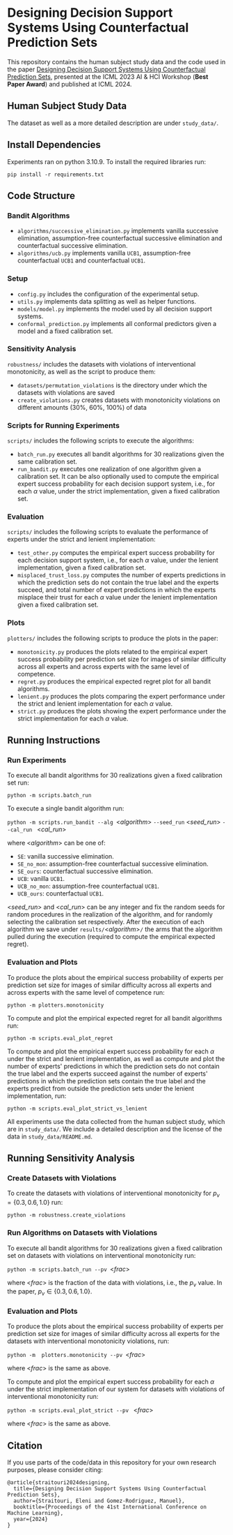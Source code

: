# Designing Decision Support Systems Using Counterfactual Prediction Sets

This repository contains the human subject study data and the code used in the paper [Designing Decision Support Systems Using Counterfactual Prediction Sets](https://arxiv.org/abs/2306.03928), presented at the ICML 2023 AI & HCI Workshop (**Best Paper Award**) and published at ICML 2024.

## **Human Subject Study Data**
The dataset as well as a more detailed description are under ```study_data/```.  

## **Install Dependencies**

Experiments ran on python 3.10.9. To install the required libraries run:

```pip install -r requirements.txt```


## **Code Structure**

### **Bandit Algorithms**
* ```algorithms/successive_elimination.py``` implements vanilla successive elimination, assumption-free counterfactual successive elimination and counterfactual successive elimination.
* ```algorithms/ucb.py``` implements vanilla $\texttt{UCB1}$, assumption-free counterfactual $\texttt{UCB1}$ and counterfactual $\texttt{UCB1}$.

### **Setup**
* ```config.py``` includes the configuration of the experimental setup.
* ```utils.py```  implements data splitting as well as helper functions.
* ```models/model.py``` implements the model used by all decision support systems.
* ```conformal_prediction.py``` implements all conformal predictors given a model and a fixed calibration set.

### **Sensitivity Analysis**
```robustness/``` includes the datasets with violations of interventional monotonicity, as well as the script to produce them:
* ```datasets/permutation_violations``` is the directory under which the datasets with violations are saved 
* ```create_violations.py``` creates datasets with monotonicity violations on different amounts (30%, 60%, 100%) of data

### **Scripts for Running Experiments**
```scripts/``` includes the following scripts to execute the algorithms:
* ```batch_run.py``` executes all bandit algorithms for 30 realizations given the same calibration set.
* ```run_bandit.py``` executes one realization of one algorithm given a calibration set. It can be also optionally used to compute the empirical expert success probability for each decision support system, i.e., for each $\alpha$ value, under the strict implementation, given a fixed calibration set.

### **Evaluation**
```scripts/``` includes the following scripts to evaluate the performance of experts under the strict and lenient implementation:
* ```test_other.py``` computes the empirical expert success probability for each decision support system, i.e., for each $\alpha$ value, under the lenient implementation, given a fixed calibration set.
* ```misplaced_trust_loss.py``` computes the number of experts predictions in which the prediction sets do not contain the true label and the experts succeed, and total number of expert predictions in which the experts misplace their trust for each $\alpha$ value under the lenient implementation given a fixed calibration set.

### **Plots**
```plotters/``` includes the following scripts to produce the plots in the paper:
* ```monotonicity.py``` produces the plots related to the empirical expert success probability per prediction set size for images of similar difficulty across all experts and across experts with the same level of competence.
* ```regret.py``` produces the empirical expected regret plot for all bandit algorithms.
* ```lenient.py``` produces the plots comparing the expert performance under the strict and lenient implementation for each $\alpha$ value.
* ```strict.py``` produces the plots showing the expert performance under the strict
implementation for each $\alpha$ value.

## **Running Instructions**

### **Run Experiments**
To execute all bandit algorithms for 30 realizations given a fixed calibration set run:

```python -m scripts.batch_run```

To execute a single bandit algorithm run:

```python -m scripts.run_bandit --alg ```<*algorithm*> ``` --seed_run ``` <*seed_run*> ```--cal_run ``` <*cal_run*>

where <*algorithm*> can be one of:
* ```SE```: vanilla successive elimination.
* ```SE_no_mon```: assumption-free counterfactual successive elimination.
* ```SE_ours```: counterfactual successive elimination.
* ```UCB```: vanilla $\texttt{UCB1}$.
* ```UCB_no_mon```: assumption-free counterfactual $\texttt{UCB1}$.
* ```UCB_ours```: counterfactual $\texttt{UCB1}$.

<*seed_run*> and <*cal_run*> can be any integer and fix the random seeds for  random procedures in the realization of the algorithm, and for randomly selecting the calibration set respectively. After the execution of each algorithm we save under ```results/```<*algorithm*>```/``` the arms that the algorithm pulled during the execution (required to compute the empirical expected regret).  

### **Evaluation and Plots** 
To produce the plots about the empirical success probability of experts per prediction set size for images of similar difficulty across all experts and across experts with the same level of competence run:

```python -m plotters.monotonicity```

To compute and plot the empirical expected regret for all bandit algorithms run:

```python -m scripts.eval_plot_regret```

To compute and plot the empirical expert success probability for each $\alpha$ under the strict and lenient implementation, as well as compute and plot the number of experts' predictions in which the prediction sets do not contain the true label and the experts succeed against the number of experts' predictions in which the prediction sets contain the true label and the experts predict from outside the prediction sets under the lenient implementation, run:


```python -m scripts.eval_plot_strict_vs_lenient```

All experiments use the data collected from the human subject study, which are in ```study_data/```. We include a detailed description and the license of the data in ```study_data/README.md```.


## **Running Sensitivity Analysis** 

### **Create Datasets with Violations**
To create the datasets with violations of interventional monotonicity for $p_v=\{0.3, 0.6, 1.0\}$
run:

```python -m robustness.create_violations```

### **Run Algorithms on Datasets with Violations** 
To execute all bandit algorithms for 30 realizations given a fixed calibration set
on datasets with violations on interventional monotonicity run:

```python -m scripts.batch_run --pv ```<*frac*>

where <*frac*> is the fraction of the data with violations, i.e., the $p_v$ value. In the paper, $p_v \in \{0.3, 0.6, 1.0\}$.

### **Evaluation and Plots**
To produce the plots about the empirical success probability of experts per prediction set size for images of similar difficulty across all experts for the datasets with interventional monotonicity violations, run:

```python -m  plotters.monotonicity --pv ```<*frac*>

where <*frac*> is the same as above.

To compute and plot the empirical expert success probability for each $\alpha$ under the strict implementation of our system for datasets with violations of interventional monotonicity run:

```python -m scripts.eval_plot_strict --pv ``` <*frac*>

where <*frac*> is the same as above. 

## **Citation**

If you use parts of the code/data in this repository for your own research purposes, please consider citing:

```
@article{straitouri2024designing,
  title={Designing Decision Support Systems Using Counterfactual Prediction Sets},
  author={Straitouri, Eleni and Gomez-Rodriguez, Manuel},
  booktitle={Proceedings of the 41st International Conference on Machine Learning},
  year={2024}
}
```
